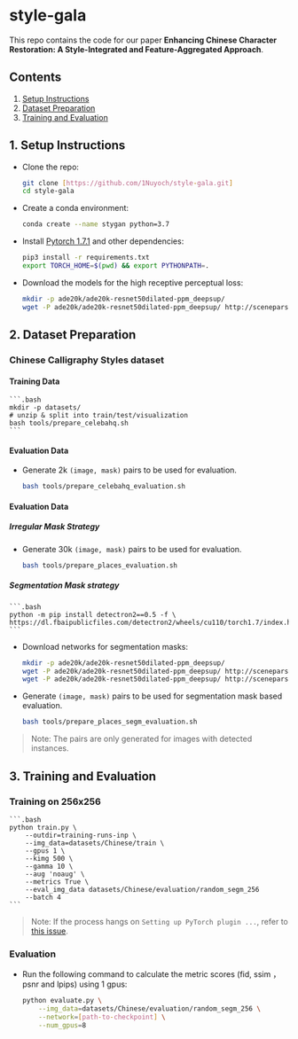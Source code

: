 # style-gala

This repo contains the code for our paper **Enhancing Chinese Character Restoration: A Style-Integrated and Feature-Aggregated Approach**.

## Contents

1. [Setup Instructions](#1-setup-instructions)
2. [Dataset Preparation](#2-dataset-preparation)
3. [Training and Evaluation](#3-training-and-evaluation)

## 1. Setup Instructions

- Clone the repo:

    ```.bash
    git clone [https://github.com/1Nuyoch/style-gala.git]
    cd style-gala
    ```

- Create a conda environment:

    ```.bash
    conda create --name stygan python=3.7
    ```

- Install [Pytorch 1.7.1](https://pytorch.org/get-started/previous-versions/) and other dependencies:

    ```.bash
    pip3 install -r requirements.txt
    export TORCH_HOME=$(pwd) && export PYTHONPATH=.
    ```

- Download the models for the high receptive perceptual loss:

    ```.bash
    mkdir -p ade20k/ade20k-resnet50dilated-ppm_deepsup/
    wget -P ade20k/ade20k-resnet50dilated-ppm_deepsup/ http://sceneparsing.csail.mit.edu/model/pytorch/ade20k-resnet50dilated-ppm_deepsup/encoder_epoch_20.pth
    ```

## 2. Dataset Preparation

###  Chinese Calligraphy Styles dataset

#### Training Data

    ```.bash
    mkdir -p datasets/
    # unzip & split into train/test/visualization
    bash tools/prepare_celebahq.sh
    ```

#### Evaluation Data

- Generate 2k `(image, mask)` pairs to be used for evaluation.

    ```.bash
    bash tools/prepare_celebahq_evaluation.sh
    ```

#### Evaluation Data

##### Irregular Mask Strategy

- Generate 30k `(image, mask)` pairs to be used for evaluation.

    ```.bash
    bash tools/prepare_places_evaluation.sh
    ```

##### Segmentation Mask strategy

    ```.bash
    python -m pip install detectron2==0.5 -f \
    https://dl.fbaipublicfiles.com/detectron2/wheels/cu110/torch1.7/index.html
    ```

- Download networks for segmentation masks:

    ```.bash
    mkdir -p ade20k/ade20k-resnet50dilated-ppm_deepsup/
    wget -P ade20k/ade20k-resnet50dilated-ppm_deepsup/ http://sceneparsing.csail.mit.edu/model/pytorch/ade20k-resnet50dilated-ppm_deepsup/encoder_epoch_20.pth
    wget -P ade20k/ade20k-resnet50dilated-ppm_deepsup/ http://sceneparsing.csail.mit.edu/model/pytorch/ade20k-resnet50dilated-ppm_deepsup/decoder_epoch_20.pth
    ```

- Generate `(image, mask)` pairs to be used for segmentation mask based evaluation.

    ```.bash
    bash tools/prepare_places_segm_evaluation.sh
    ```

> Note: The pairs are only generated for images with detected instances.

## 3. Training and Evaluation

### Training on 256x256

    ```.bash
    python train.py \
        --outdir=training-runs-inp \
        --img_data=datasets/Chinese/train \
        --gpus 1 \
        --kimg 500 \
        --gamma 10 \
        --aug 'noaug' \
        --metrics True \
        --eval_img_data datasets/Chinese/evaluation/random_segm_256
        --batch 4
    ```

> Note: If the process hangs on `Setting up PyTorch plugin ...`, refer to [this issue](https://github.com/NVlabs/stylegan2-ada-pytorch/issues/41).

### Evaluation

- Run the following command to calculate the metric scores (fid, ssim ，psnr and lpips) using 1 gpus:

    ```.bash
    python evaluate.py \
        --img_data=datasets/Chinese/evaluation/random_segm_256 \
        --network=[path-to-checkpoint] \
        --num_gpus=8
    ```

